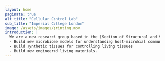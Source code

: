 ```yaml
---
layout: home
paginate: true
alt_title: "Cellular Control Lab"
sub_title: "Imperial College London"
image: /assets/images/printing.mov
introduction: |
  We are a new research group based in the [Section of Structural and Synthetic Biology](https://www.imperial.ac.uk/infectious-disease/research/structural-bio/) in the [Department of Infectious Disease](https://www.imperial.ac.uk/infectious-disease/) at **Imperial College London**. Our group uses 3D printing and fluidic technologies to:
  - Build new microbiome models for understanding host-microbial community relationship
  - Build synthetic tissues for controlling living tissues
  - Build new engineered living materials. 
---
```

